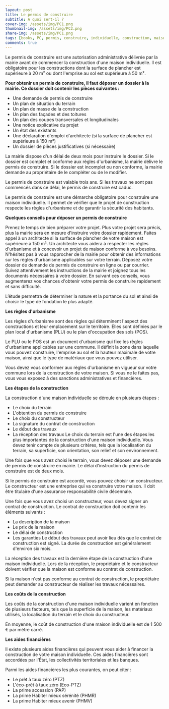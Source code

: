 ```yaml
---
layout: post
title: Le permis de construire
subtitle: A quoi sert-il ?
cover-img: /assets/img/PC1.png
thumbnail-img: /assets/img/PC2.png
share-img: /assets/img/PC1.png
tags: [books, PC, permis, construire, individuelle, construction, maison, villa,]
comments: true
---
```


Le permis de construire est une autorisation administrative délivrée par la mairie avant de commencer la construction d'une maison individuelle. Il est obligatoire pour les constructions dont la surface de plancher est supérieure à 20 m² ou dont l'emprise au sol est supérieure à 50 m².

**Pour obtenir un permis de construire, il faut déposer un dossier à la mairie. Ce dossier doit contenir les pièces suivantes :**

- Une demande de permis de construire
- Un plan de situation du terrain
- Un plan de masse de la construction
- Un plan des façades et des toitures
- Un plan des coupes transversales et longitudinales
- Une notice explicative du projet
- Un état des existants
- Une déclaration d'emploi d'architecte (si la surface de plancher est supérieure à 150 m²)
- Un dossier de pièces justificatives (si nécessaire)

La mairie dispose d'un délai de deux mois pour instruire le dossier. Si le dossier est complet et conforme aux règles d'urbanisme, la mairie délivre le permis de construire. Si le dossier est incomplet ou non conforme, la mairie demande au propriétaire de le compléter ou de le modifier.

Le permis de construire est valable trois ans. Si les travaux ne sont pas commencés dans ce délai, le permis de construire est caduc.

Le permis de construire est une démarche obligatoire pour construire une maison individuelle. Il permet de vérifier que le projet de construction respecte les règles d'urbanisme et de garantir la sécurité des habitants.

**Quelques conseils pour déposer un permis de construire**

Prenez le temps de bien préparer votre projet. Plus votre projet sera précis, plus la mairie sera en mesure d'instruire votre dossier rapidement.
Faites appel à un architecte si la surface de plancher de votre maison est supérieure à 150 m². Un architecte vous aidera à respecter les règles d'urbanisme et à concevoir un projet de maison conforme à vos besoins.
N'hésitez pas à vous rapprocher de la mairie pour obtenir des informations sur les règles d'urbanisme applicables sur votre terrain.
Déposez votre dossier de demande de permis de construire en ligne ou par courrier.
Suivez attentivement les instructions de la mairie et joignez tous les documents nécessaires à votre dossier.
En suivant ces conseils, vous augmenterez vos chances d'obtenir votre permis de construire rapidement et sans difficulté.

L’étude permettra de déterminer la nature et la portance du sol et ainsi de choisir le type de fondation le plus adapté.

**Les règles d'urbanisme**

Les règles d'urbanisme sont des règles qui déterminent l'aspect des constructions et leur emplacement sur le territoire. Elles sont définies par le plan local d'urbanisme (PLU) ou le plan d'occupation des sols (POS).

Le PLU ou le POS est un document d'urbanisme qui fixe les règles d'urbanisme applicables sur une commune. Il définit la zone dans laquelle vous pouvez construire, l'emprise au sol et la hauteur maximale de votre maison, ainsi que le type de matériaux que vous pouvez utiliser.

Vous devez vous conformer aux règles d'urbanisme en vigueur sur votre commune lors de la construction de votre maison. Si vous ne le faites pas, vous vous exposez à des sanctions administratives et financières.

**Les étapes de la construction**

La construction d'une maison individuelle se déroule en plusieurs étapes :
- Le choix du terrain
- L'obtention du permis de construire
- Le choix du constructeur
- La signature du contrat de construction
- Le début des travaux
- La réception des travaux
Le choix du terrain est l'une des étapes les plus importantes de la construction d'une maison individuelle. Vous devez tenir compte de plusieurs critères, tels que la localisation du terrain, sa superficie, son orientation, son relief et son environnement.

Une fois que vous avez choisi le terrain, vous devez déposer une demande de permis de construire en mairie. Le délai d'instruction du permis de construire est de deux mois.

Si le permis de construire est accordé, vous pouvez choisir un constructeur. Le constructeur est une entreprise qui va construire votre maison. Il doit être titulaire d'une assurance responsabilité civile décennale.

Une fois que vous avez choisi un constructeur, vous devez signer un contrat de construction. Le contrat de construction doit contenir les éléments suivants :
- La description de la maison
- Le prix de la maison
- Le délai de construction
- Les garanties
Le début des travaux peut avoir lieu dès que le contrat de construction est signé. La durée de construction est généralement d'environ six mois.

La réception des travaux est la dernière étape de la construction d'une maison individuelle. Lors de la réception, le propriétaire et le constructeur doivent vérifier que la maison est conforme au contrat de construction.

Si la maison n'est pas conforme au contrat de construction, le propriétaire peut demander au constructeur de réaliser les travaux nécessaires.

**Les coûts de la construction**

Les coûts de la construction d'une maison individuelle varient en fonction de plusieurs facteurs, tels que la superficie de la maison, les matériaux utilisés, la localisation du terrain et le choix du constructeur.

En moyenne, le coût de construction d'une maison individuelle est de 1 500 € par mètre carré.

**Les aides financières**

Il existe plusieurs aides financières qui peuvent vous aider à financer la construction de votre maison individuelle. Ces aides financières sont accordées par l'État, les collectivités territoriales et les banques.

Parmi les aides financières les plus courantes, on peut citer :
- Le prêt à taux zéro (PTZ)
- L'éco-prêt à taux zéro (Eco-PTZ)
- La prime accession (PAP)
- La prime Habiter mieux sérénité (PHMR)
- La prime Habiter mieux avenir (PHMV)
